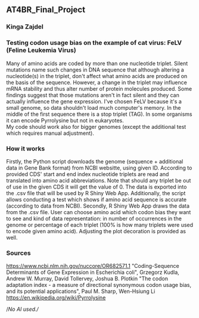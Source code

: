 ## AT4BR_Final_Project
### Kinga Zajdel

### Testing codon usage bias on the example of cat virus: FeLV (Feline Leukemia Virus)
Many of amino acids are coded by more than one nucleotide triplet. Silent mutations name such changes in DNA sequence that although altering a nucleotide(s) in the triplet, don't affect what amino acids are produced on the basis of the sequence. However, a change in the triplet may influence mRNA stability and thus alter number of protein molecules produced. Some findings suggest that those mutations aren't in fact silent and they can actually influence the gene expression.
I've chosen FeLV because it's a small genome, so data shouldn't load much computer's memory. In the middle of the first sequence there is a stop triplet (TAG). In some organisms it can encode Pyrrolysine but not in eukaryotes. <br>
My code should work also for bigger genomes (except the additional test which requires manual adjustment).

### How it works
Firstly, the Python script downloads the genome (sequence + additional data in Gene Bank format) from NCBI websitte, using given ID. According to provided CDS' start and end index nucleotide triplets are read and translated into amino acid abbreviations. Note that should any triplet be out of use in the given CDS it will get the value of 0. The data is exported into the .csv file that will be used by R Shiny Web App. Additionally, the script allows conducting a test which shows if amino acid sequence is accurate (according to data from NCBI).
Secondly, R Shiny Web App draws the data from the .csv file. User can choose amino acid which codon bias they want to see and kind of data representation: in number of occurrences in the genome or percentage of each triplet (100% is how many triplets were used to encode given amino acid). Adjusting the plot decoration is provided as well.

### Sources
https://www.ncbi.nlm.nih.gov/nuccore/OR682571.1
"Coding-Sequence Determinants of Gene Expression in Escherichia coli", Grzegorz Kudla, Andrew W. Murray, David Tollervey, Joshua B. Plotkin
"The codon adaptation index - a measure of directional synonymous codon usage bias, and its potential applications", Paul M. Sharp, Wen-Hsiung Li
https://en.wikipedia.org/wiki/Pyrrolysine

/*No AI used./*
